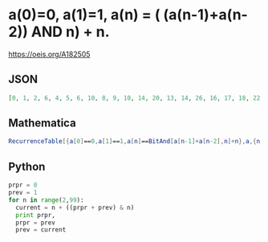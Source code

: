 # a\(0\)\=0, a\(1\)\=1, a\(n\) \= \( \(a\(n\-1\)\+a\(n\-2\)\) AND n\) \+ n\.
https://oeis.org/A182505
## JSON
```JSON
[0, 1, 2, 6, 4, 5, 6, 10, 8, 9, 10, 14, 20, 13, 14, 26, 16, 17, 18, 22, 20, 21, 22, 26, 40, 25, 26, 46, 36, 45, 46, 58, 64, 65, 34, 70, 68, 37, 70, 74, 40, 73, 74, 46, 84, 45, 46, 58, 80, 49, 50, 86, 52, 53, 86, 58, 72, 57, 58, 110, 100, 77, 110, 122, 128, 129]
```
## Mathematica
```Mathematica
RecurrenceTable[{a[0]==0,a[1]==1,a[n]==BitAnd[a[n-1]+a[n-2],n]+n},a,{n,70}] (* _Harvey P. Dale_, Oct 03 2013 *)
```
## Python
```Python
prpr = 0
prev = 1
for n in range(2,99):
  current = n + ((prpr + prev) & n)
  print prpr,
  prpr = prev
  prev = current
```
